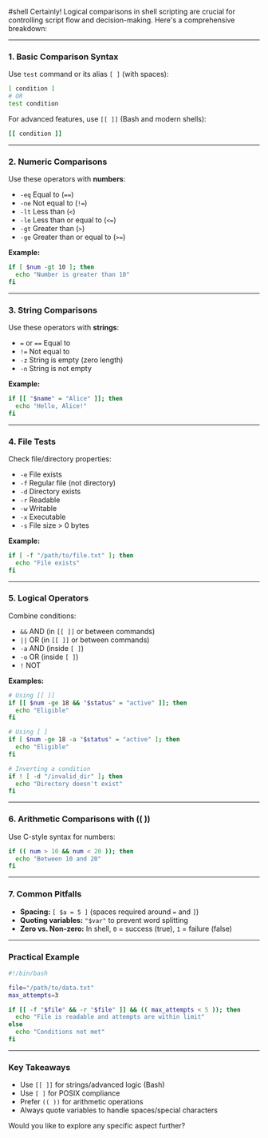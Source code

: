 #shell
Certainly! Logical comparisons in shell scripting are crucial for controlling script flow and decision-making. Here's a comprehensive breakdown:

---

### **1. Basic Comparison Syntax**
Use `test` command or its alias `[ ]` (with spaces):
```bash
[ condition ]
# OR
test condition
```

For advanced features, use `[[ ]]` (Bash and modern shells):
```bash
[[ condition ]]
```

---

### **2. Numeric Comparisons**
Use these operators with **numbers**:
- `-eq` Equal to (`==`)
- `-ne` Not equal to (`!=`)
- `-lt` Less than (`<`)
- `-le` Less than or equal to (`<=`)
- `-gt` Greater than (`>`)
- `-ge` Greater than or equal to (`>=`)

**Example:**
```bash
if [ $num -gt 10 ]; then
  echo "Number is greater than 10"
fi
```

---

### **3. String Comparisons**
Use these operators with **strings**:
- `=` or `==` Equal to
- `!=` Not equal to
- `-z` String is empty (zero length)
- `-n` String is not empty

**Example:**
```bash
if [[ "$name" = "Alice" ]]; then
  echo "Hello, Alice!"
fi
```

---

### **4. File Tests**
Check file/directory properties:
- `-e` File exists
- `-f` Regular file (not directory)
- `-d` Directory exists
- `-r` Readable
- `-w` Writable
- `-x` Executable
- `-s` File size > 0 bytes

**Example:**
```bash
if [ -f "/path/to/file.txt" ]; then
  echo "File exists"
fi
```

---

### **5. Logical Operators**
Combine conditions:
- `&&` AND (in `[[ ]]` or between commands)
- `||` OR (in `[[ ]]` or between commands)
- `-a` AND (inside `[ ]`)
- `-o` OR (inside `[ ]`)
- `!` NOT

**Examples:**
```bash
# Using [[ ]]
if [[ $num -ge 18 && "$status" = "active" ]]; then
  echo "Eligible"
fi

# Using [ ]
if [ $num -ge 18 -a "$status" = "active" ]; then
  echo "Eligible"
fi

# Inverting a condition
if ! [ -d "/invalid_dir" ]; then
  echo "Directory doesn't exist"
fi
```

---

### **6. Arithmetic Comparisons with (( ))**
Use C-style syntax for numbers:
```bash
if (( num > 10 && num < 20 )); then
  echo "Between 10 and 20"
fi
```

---

### **7. Common Pitfalls**
- **Spacing:** `[ $a = 5 ]` (spaces required around `=` and `]`)
- **Quoting variables:** `"$var"` to prevent word splitting
- **Zero vs. Non-zero:** In shell, `0` = success (true), `1` = failure (false)

---

### **Practical Example**
```bash
#!/bin/bash

file="/path/to/data.txt"
max_attempts=3

if [[ -f "$file" && -r "$file" ]] && (( max_attempts < 5 )); then
  echo "File is readable and attempts are within limit"
else
  echo "Conditions not met"
fi
```

---

### **Key Takeaways**
- Use `[[ ]]` for strings/advanced logic (Bash)
- Use `[ ]` for POSIX compliance
- Prefer `(( ))` for arithmetic operations
- Always quote variables to handle spaces/special characters

Would you like to explore any specific aspect further?